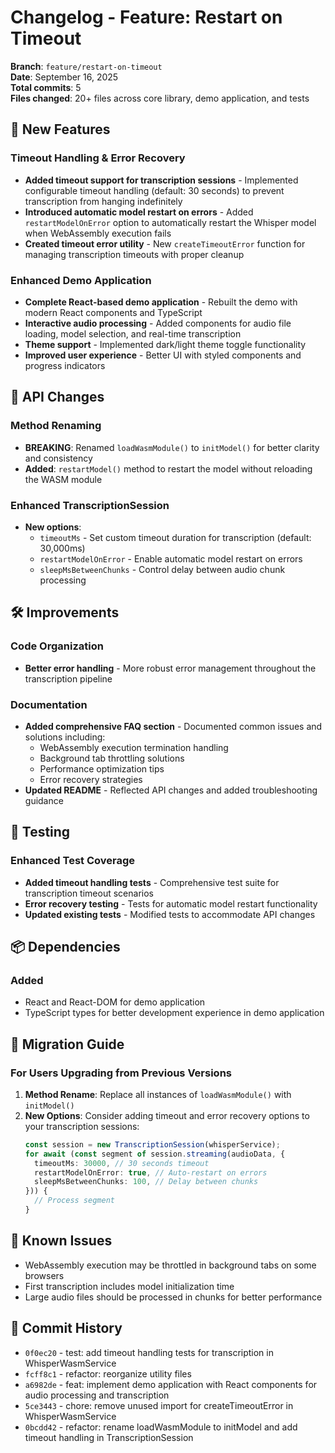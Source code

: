# Changelog - Feature: Restart on Timeout

**Branch**: `feature/restart-on-timeout`  
**Date**: September 16, 2025  
**Total commits**: 5  
**Files changed**: 20+ files across core library, demo application, and tests

## 🚀 New Features

### Timeout Handling & Error Recovery

- **Added timeout support for transcription sessions** - Implemented configurable timeout handling (default: 30 seconds) to prevent transcription from hanging indefinitely
- **Introduced automatic model restart on errors** - Added `restartModelOnError` option to automatically restart the Whisper model when WebAssembly execution fails
- **Created timeout error utility** - New `createTimeoutError` function for managing transcription timeouts with proper cleanup

### Enhanced Demo Application

- **Complete React-based demo application** - Rebuilt the demo with modern React components and TypeScript
- **Interactive audio processing** - Added components for audio file loading, model selection, and real-time transcription
- **Theme support** - Implemented dark/light theme toggle functionality
- **Improved user experience** - Better UI with styled components and progress indicators

## 🔧 API Changes

### Method Renaming

- **BREAKING**: Renamed `loadWasmModule()` to `initModel()` for better clarity and consistency
- **Added**: `restartModel()` method to restart the model without reloading the WASM module

### Enhanced TranscriptionSession

- **New options**:
  - `timeoutMs` - Set custom timeout duration for transcription (default: 30,000ms)
  - `restartModelOnError` - Enable automatic model restart on errors
  - `sleepMsBetweenChunks` - Control delay between audio chunk processing

## 🛠️ Improvements

### Code Organization

- **Better error handling** - More robust error management throughout the transcription pipeline

### Documentation

- **Added comprehensive FAQ section** - Documented common issues and solutions including:
  - WebAssembly execution termination handling
  - Background tab throttling solutions
  - Performance optimization tips
  - Error recovery strategies
- **Updated README** - Reflected API changes and added troubleshooting guidance

## 🧪 Testing

### Enhanced Test Coverage

- **Added timeout handling tests** - Comprehensive test suite for transcription timeout scenarios
- **Error recovery testing** - Tests for automatic model restart functionality
- **Updated existing tests** - Modified tests to accommodate API changes

## 📦 Dependencies

### Added

- React and React-DOM for demo application
- TypeScript types for better development experience in demo application

## 🔄 Migration Guide

### For Users Upgrading from Previous Versions

1. **Method Rename**: Replace all instances of `loadWasmModule()` with `initModel()`
2. **New Options**: Consider adding timeout and error recovery options to your transcription sessions:
   ```typescript
   const session = new TranscriptionSession(whisperService);
   for await (const segment of session.streaming(audioData, {
     timeoutMs: 30000, // 30 seconds timeout
     restartModelOnError: true, // Auto-restart on errors
     sleepMsBetweenChunks: 100, // Delay between chunks
   })) {
     // Process segment
   }
   ```

## 🐛 Known Issues

- WebAssembly execution may be throttled in background tabs on some browsers
- First transcription includes model initialization time
- Large audio files should be processed in chunks for better performance

## 📝 Commit History

- `0f0ec20` - test: add timeout handling tests for transcription in WhisperWasmService
- `fcff8c1` - refactor: reorganize utility files
- `a6982de` - feat: implement demo application with React components for audio processing and transcription
- `5ce3443` - chore: remove unused import for createTimeoutError in WhisperWasmService
- `0bcdd42` - refactor: rename loadWasmModule to initModel and add timeout handling in TranscriptionSession
